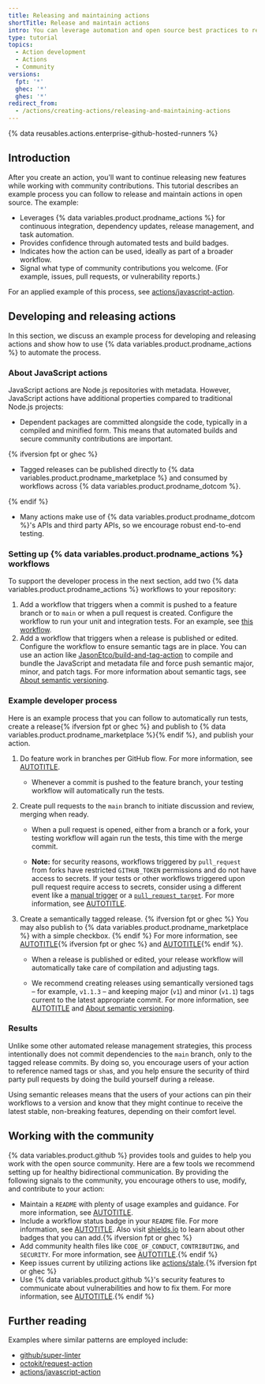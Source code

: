 ```yaml
---
title: Releasing and maintaining actions
shortTitle: Release and maintain actions
intro: You can leverage automation and open source best practices to release and maintain actions.
type: tutorial
topics:
  - Action development
  - Actions
  - Community
versions:
  fpt: '*'
  ghec: '*'
  ghes: '*'
redirect_from:
  - /actions/creating-actions/releasing-and-maintaining-actions
---
```


{% data reusables.actions.enterprise-github-hosted-runners %}

## Introduction

After you create an action, you'll want to continue releasing new features while working with community contributions. This tutorial describes an example process you can follow to release and maintain actions in open source. The example:

* Leverages {% data variables.product.prodname_actions %} for continuous integration, dependency updates, release management, and task automation.
* Provides confidence through automated tests and build badges.
* Indicates how the action can be used, ideally as part of a broader workflow.
* Signal what type of community contributions you welcome. (For example, issues, pull requests, or vulnerability reports.)

For an applied example of this process, see [actions/javascript-action](https://github.com/actions/javascript-action).

## Developing and releasing actions

In this section, we discuss an example process for developing and releasing actions and show how to use {% data variables.product.prodname_actions %} to automate the process.

### About JavaScript actions

JavaScript actions are Node.js repositories with metadata. However, JavaScript actions have additional properties compared to traditional Node.js projects:

* Dependent packages are committed alongside the code, typically in a compiled and minified form. This means that automated builds and secure community contributions are important.

{% ifversion fpt or ghec %}

* Tagged releases can be published directly to {% data variables.product.prodname_marketplace %} and consumed by workflows across {% data variables.product.prodname_dotcom %}.

{% endif %}

* Many actions make use of {% data variables.product.prodname_dotcom %}'s APIs and third party APIs, so we encourage robust end-to-end testing.

### Setting up {% data variables.product.prodname_actions %} workflows

To support the developer process in the next section, add two {% data variables.product.prodname_actions %} workflows to your repository:

1. Add a workflow that triggers when a commit is pushed to a feature branch or to `main` or when a pull request is created. Configure the workflow to run your unit and integration tests. For an example, see [this workflow](https://github.com/actions/javascript-action/blob/main/.github/workflows/ci.yml).
1. Add a workflow that triggers when a release is published or edited. Configure the workflow to ensure semantic tags are in place. You can use an action like [JasonEtco/build-and-tag-action](https://github.com/JasonEtco/build-and-tag-action) to compile and bundle the JavaScript and metadata file and force push semantic major, minor, and patch tags. For more information about semantic tags, see [About semantic versioning](https://docs.npmjs.com/about-semantic-versioning).

### Example developer process

Here is an example process that you can follow to automatically run tests, create a release{% ifversion fpt or ghec %} and publish to {% data variables.product.prodname_marketplace %}{% endif %}, and publish your action.

1. Do feature work in branches per GitHub flow. For more information, see [AUTOTITLE](/get-started/using-github/github-flow).
   * Whenever a commit is pushed to the feature branch, your testing workflow will automatically run the tests.

1. Create pull requests to the `main` branch to initiate discussion and review, merging when ready.

   * When a pull request is opened, either from a branch or a fork, your testing workflow will again run the tests, this time with the merge commit.

   * **Note:** for security reasons, workflows triggered by `pull_request` from forks have restricted `GITHUB_TOKEN` permissions and do not have access to secrets. If your tests or other workflows triggered upon pull request require access to secrets, consider using a different event like a [manual trigger](/actions/using-workflows/events-that-trigger-workflows#manual-events) or a [`pull_request_target`](/actions/using-workflows/events-that-trigger-workflows#pull_request_target). For more information, see [AUTOTITLE](/actions/using-workflows/events-that-trigger-workflows#pull-request-events-for-forked-repositories).

1. Create a semantically tagged release. {% ifversion fpt or ghec %} You may also publish to {% data variables.product.prodname_marketplace %} with a simple checkbox. {% endif %} For more information, see [AUTOTITLE](/repositories/releasing-projects-on-github/managing-releases-in-a-repository#creating-a-release){% ifversion fpt or ghec %} and [AUTOTITLE](/actions/creating-actions/publishing-actions-in-github-marketplace#publishing-an-action){% endif %}.

   * When a release is published or edited, your release workflow will automatically take care of compilation and adjusting tags.

   * We recommend creating releases using semantically versioned tags – for example, `v1.1.3` – and keeping major (`v1`) and minor (`v1.1`) tags current to the latest appropriate commit. For more information, see [AUTOTITLE](/actions/creating-actions/about-custom-actions#using-release-management-for-actions) and [About semantic versioning](https://docs.npmjs.com/about-semantic-versioning).

### Results

Unlike some other automated release management strategies, this process intentionally does not commit dependencies to the `main` branch, only to the tagged release commits. By doing so, you encourage users of your action to reference named tags or `sha`s, and you help ensure the security of third party pull requests by doing the build yourself during a release.

Using semantic releases means that the users of your actions can pin their workflows to a version and know that they might continue to receive the latest stable, non-breaking features, depending on their comfort level.

## Working with the community

{% data variables.product.github %} provides tools and guides to help you work with the open source community. Here are a few tools we recommend setting up for healthy bidirectional communication. By providing the following signals to the community, you encourage others to use, modify, and contribute to your action:

* Maintain a `README` with plenty of usage examples and guidance. For more information, see [AUTOTITLE](/repositories/managing-your-repositorys-settings-and-features/customizing-your-repository/about-readmes).
* Include a workflow status badge in your `README` file. For more information, see [AUTOTITLE](/actions/monitoring-and-troubleshooting-workflows/adding-a-workflow-status-badge). Also visit [shields.io](https://shields.io/) to learn about other badges that you can add.{% ifversion fpt or ghec %}
* Add community health files like `CODE_OF_CONDUCT`, `CONTRIBUTING`, and `SECURITY`. For more information, see [AUTOTITLE](/communities/setting-up-your-project-for-healthy-contributions/creating-a-default-community-health-file#supported-file-types).{% endif %}
* Keep issues current by utilizing actions like [actions/stale](https://github.com/actions/stale).{% ifversion fpt or ghec %}
* Use {% data variables.product.github %}'s security features to communicate about vulnerabilities and how to fix them. For more information, see [AUTOTITLE](/actions/security-guides/using-githubs-security-features-to-secure-your-use-of-github-actions#protecting-actions-youve-created).{% endif %}

## Further reading

Examples where similar patterns are employed include:

* [github/super-linter](https://github.com/github/super-linter)
* [octokit/request-action](https://github.com/octokit/request-action)
* [actions/javascript-action](https://github.com/actions/javascript-action)
